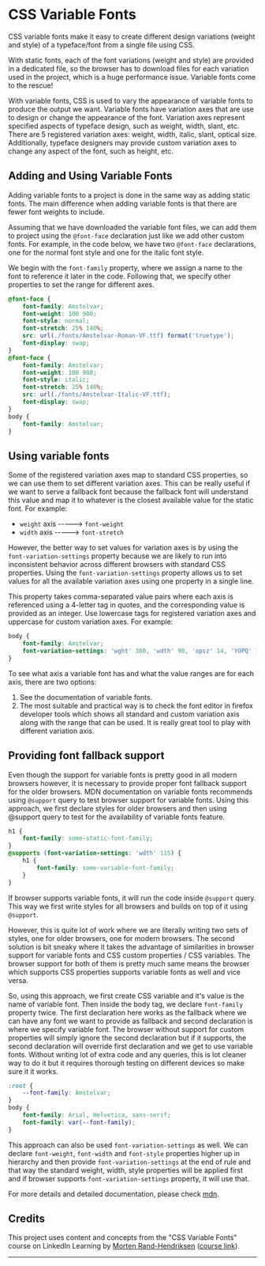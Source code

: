 # CSS Variable Fonts

CSS variable fonts make it easy to create different design variations (weight and style) of a typeface/font from a single file using CSS.

With static fonts, each of the font variations (weight and style) are provided in a dedicated file, so the browser has to download files for each variation used in the project, which is a huge performance issue. Variable fonts come to the rescue!

With variable fonts, CSS is used to vary the appearance of variable fonts to produce the output we want. Variable fonts have variation axes that are use to design or change the appearance of the font. Variation axes represent specified aspects of typeface design, such as weight, width, slant, etc. There are 5 registered variation axes: weight, width, italic, slant, optical size. Additionally, typeface designers may provide custom variation axes to change any aspect of the font, such as height, etc.


## Adding and Using Variable Fonts

Adding variable fonts to a project is done in the same way as adding static fonts. The main difference when adding variable fonts is that there are fewer font weights to include.

Assuming that we have downloaded the variable font files, we can add them to project using the `@font-face` declaration just like we add other custom fonts. For example, in the code below, we have two `@font-face` declarations, one for the normal font style and one for the italic font style.

We begin with the `font-family` property, where we assign a name to the font to reference it later in the code. Following that, we specify other properties to set the range for different axes.

```css
@font-face {
    font-family: Amstelvar; 
    font-weight: 100 900;
    font-style: normal;
    font-stretch: 25% 140%;
    src: url(./fonts/Amstelvar-Roman-VF.ttf) format('truetype');
    font-display: swap;
}
@font-face {
    font-family: Amstelvar; 
    font-weight: 100 900;
    font-style: italic;
    font-stretch: 25% 140%;
    src: url(./fonts/Amstelvar-Italic-VF.ttf);
    font-display: swap;
}
body {
    font-family: Amstelvar;
}
```

## Using variable fonts

Some of the registered variation axes map to standard CSS properties, so we can use them to set different variation axes. This can be really useful if we want to serve a fallback font because the fallback font will understand this value and map it to whatever is the closest available value for the static font. For example:

- `weight` axis -----> `font-weight`
- `width` axis  -----> `font-stretch`

However, the better way to set values for variation axes is by using the `font-variation-settings` property because we are likely to run into inconsistent behavior across different browsers with standard CSS properties. Using the `font-variation-settings` property allows us to set values for all the available variation axes using one property in a single line.

This property takes comma-separated value pairs where each axis is referenced using a 4-letter tag in quotes, and the corresponding value is provided as an integer. Use lowercase tags for registered variation axes and uppercase for custom variation axes. For example:

```css
body {
    font-family: Amstelvar;
    font-variation-settings: 'wght' 360, 'wdth' 90, 'opsz' 14, 'YOPQ' 124;
}
```

To see what axis a variable font has and what the value ranges are for each axis, there are two options:
1. See the documentation of variable fonts.
2. The most suitable and practical way is to check the font editor in firefox developer tools which shows all standard and custom variation axis along with the range that can be used. It is really great tool to play with different variation axis.


## Providing font fallback support

Even though the support for variable fonts is pretty good in all modern browsers however, it is necessary to provide proper font fallback support for the older browsers. MDN documentation on variable fonts recommends using `@support` query to test browser support for variable fonts. Using this approach, we first declare styles for older browsers and then using @support query to test for the availability of variable fonts feature.

```css
h1 {
    font-family: some-static-font-family;
}
@supports (font-variation-settings: 'wdth' 115) {
    h1 {
        font-family: some-variable-font-family;
    }
}
```

If browser supports variable fonts, it will run the code inside `@support` query. This way we first write styles for all browsers and builds on top of it using `@support`.

However, this is quite lot of work where we are literally writing two sets of styles, one for older browsers, one for modern browsers. The second solution is bit sneaky where it takes the advantage of similarities in browser support for variable fonts and CSS custom properties / CSS variables. The browser support for both of them is pretty much same means the browser which supports CSS properties supports variable fonts as well and vice versa.

So, using this approach, we first create CSS variable and it's value is the name of variable font. Then inside the body tag, we declare `font-family` property twice. The first declaration here works as the fallback where we can have any font we want to provide as fallback and second declaration is where we specify variable font. The browser without support for custom properties will simply ignore the second declaration but if it supports, the second declaration will override first declaration and we get to use variable fonts. Without writing lot of extra code and any queries, this is lot cleaner way to do it but it requires thorough testing on different devices so make sure it it works. 

```css
:root {
    --font-family: Amstelvar;
}
body {
    font-family: Arial, Helvetica, sans-serif;
    font-family: var(--font-family);
}
```

This approach can also be used `font-variation-settings` as well. We can declare `font-weight`, `font-width` and `font-style` properties higher up in hierarchy and then provide `font-variation-settings` at the end of rule and that way the standard weight, width, style properties will be applied first and if browser supports `font-variation-settings` property, it will use that.

For more details and detailed documentation, please check [mdn](https://developer.mozilla.org/en-US/docs/Web/CSS/CSS_fonts/Variable_fonts_guide).


## Credits

This project uses content and concepts from the "CSS Variable Fonts" course on LinkedIn Learning by [Morten Rand-Hendriksen](https://www.linkedin.com/learning/instructors/morten-rand-hendriksen) ([course link](https://www.linkedin.com/learning/css-variable-fonts)).

---
